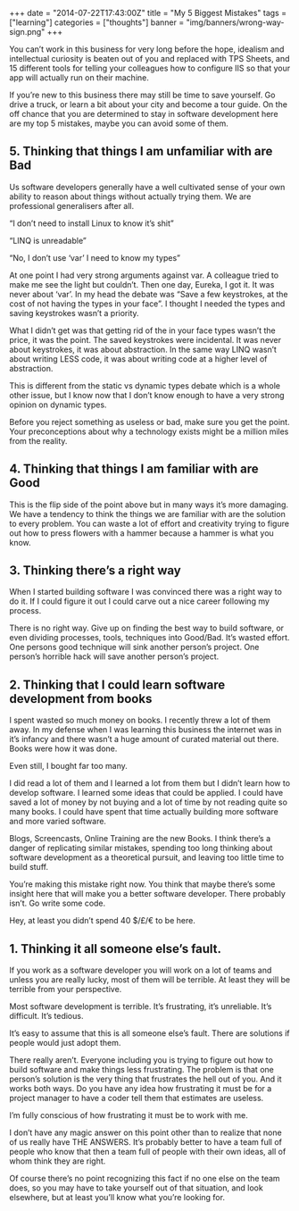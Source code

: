+++
date = "2014-07-22T17:43:00Z"
title = "My 5 Biggest Mistakes"
tags = ["learning"]
categories = ["thoughts"]
banner = "img/banners/wrong-way-sign.png"
+++

You can’t work in this business for very long before the hope, idealism and intellectual curiosity is beaten out of you and replaced with TPS Sheets, and 15 different tools for telling your colleagues how to configure IIS so that your app will actually run on their machine.

If you’re new to this business there may still be time to save yourself. Go drive a truck, or learn a bit about your city and become a tour guide. On the off chance that you are determined to stay in software development here are my top 5 mistakes, maybe you can avoid some of them.

## 5. Thinking that things I am unfamiliar with are Bad
Us software developers generally have a well cultivated sense of your own ability to reason about things without actually trying them. We are professional generalisers after all.

“I don’t need to install Linux to know it’s shit”

“LINQ is unreadable”

“No, I don’t use ‘var’ I need to know my types”

At one point I had very strong arguments against var. A colleague tried to make me see the light but couldn’t. Then one day, Eureka, I got it. It was never about ‘var’. In my head the debate was “Save a few keystrokes, at the cost of not having the types in your face”. I thought I needed the types and saving keystrokes wasn’t a priority.

What I didn’t get was that getting rid of the in your face types wasn’t the price, it was the point. The saved keystrokes were incidental. It was never about keystrokes, it was about abstraction. In the same way LINQ wasn’t about writing LESS code, it was about writing code at a higher level of abstraction.

This is different from the static vs dynamic types debate which is a whole other issue, but I know now that I don’t know enough to have a very strong opinion on dynamic types.

Before you reject something as useless or bad, make sure you get the point. Your preconceptions about why a technology exists might be a million miles from the reality.

## 4. Thinking that things I am familiar with are Good
This is the flip side of the point above but in many ways it’s more damaging. We have a tendency to think the things we are familiar with are the solution to every problem. You can waste a lot of effort and creativity trying to figure out how to press flowers with a hammer because a hammer is what you know.

## 3. Thinking there’s a right way
When I started building software I was convinced there was a right way to do it. If I could figure it out I could carve out a nice career following my process.

There is no right way. Give up on finding the best way to build software, or even dividing processes, tools, techniques into Good/Bad. It’s wasted effort. One persons good technique will sink another person’s project. One person’s horrible hack will save another person’s project.

## 2. Thinking that I could learn software development from books
I spent wasted so much money on books. I recently threw a lot of them away. In my defense when I was learning this business the internet was in it’s infancy and there wasn’t a huge amount of curated material out there. Books were how it was done.

Even still, I bought far too many.

I did read a lot of them and I learned a lot from them but I didn’t learn how to develop software. I learned some ideas that could be applied. I could have saved a lot of money by not buying and a lot of time by not reading quite so many books. I could have spent that time actually building more software and more varied software.

Blogs, Screencasts, Online Training are the new Books. I think there’s a danger of replicating similar mistakes, spending too long thinking about software development as a theoretical pursuit, and leaving too little time to build stuff.

You’re making this mistake right now. You think that maybe there’s some insight here that will make you a better software developer. There probably isn’t. Go write some code.

Hey, at least you didn’t spend 40 $/£/€ to be here.

## 1. Thinking it all someone else’s fault.
If you work as a software developer you will work on a lot of teams and unless you are really lucky, most of them will be terrible. At least they will be terrible from your perspective.

Most software development is terrible. It’s frustrating, it’s unreliable. It’s difficult. It’s tedious.

It’s easy to assume that this is all someone else’s fault. There are solutions if people would just adopt them.

There really aren’t. Everyone including you is trying to figure out how to build software and make things less frustrating. The problem is that one person’s solution is the very thing that frustrates the hell out of you. And it works both ways. Do you have any idea how frustrating it must be for a project manager to have a coder tell them that estimates are useless.

I’m fully conscious of how frustrating it must be to work with me.

I don’t have any magic answer on this point other than to realize that none of us really have THE ANSWERS. It’s probably better to have a team full of people who know that then a team full of people with their own ideas, all of whom think they are right.

Of course there’s no point recognizing this fact if no one else on the team does, so you may have to take yourself out of that situation, and look elsewhere, but at least you’ll know what you’re looking for.